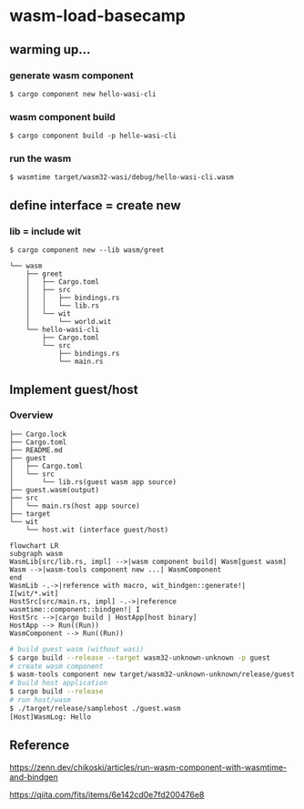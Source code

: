 # wasm-load-basecamp

## warming up...
### generate wasm component
```
$ cargo component new hello-wasi-cli
```

### wasm component build
```
$ cargo component build -p hello-wasi-cli
```

### run the wasm
```
$ wasmtime target/wasm32-wasi/debug/hello-wasi-cli.wasm  
```

## define interface = create new 
### lib = include wit

```
$ cargo component new --lib wasm/greet
```
```
└── wasm
    ├── greet
    │   ├── Cargo.toml
    │   ├── src
    │   │   ├── bindings.rs
    │   │   └── lib.rs
    │   └── wit
    │       └── world.wit
    └── hello-wasi-cli
        ├── Cargo.toml
        └── src
            ├── bindings.rs
            └── main.rs
```

## Implement guest/host

### Overview
```
├── Cargo.lock
├── Cargo.toml
├── README.md
├── guest
│   ├── Cargo.toml
│   └── src
│       └── lib.rs(guest wasm app source)
├── guest.wasm(output)
├── src
│   └── main.rs(host app source)
├── target
└── wit
    └── host.wit (interface guest/host)
```

```mermaid
flowchart LR
subgraph wasm
WasmLib[src/lib.rs, impl] -->|wasm component build| Wasm[guest wasm]
Wasm -->|wasm-tools component new ...| WasmComponent
end
WasmLib -.->|reference with macro, wit_bindgen::generate!| I[wit/*.wit]
HostSrc[src/main.rs, impl] -.->|reference wasmtime::component::bindgen!| I
HostSrc -->|cargo build | HostApp[host binary]
HostApp --> Run((Run))
WasmComponent --> Run((Run))
```



```bash
# build guest wasm (without wasi)
$ cargo build --release --target wasm32-unknown-unknown -p guest
# create wasm component
$ wasm-tools component new target/wasm32-unknown-unknown/release/guest.wasm -o guest.wasm
# build host application
$ cargo build --release
# run host/wasm
$ ./target/release/samplehost ./guest.wasm 
[Host]WasmLog: Hello
```

## Reference

https://zenn.dev/chikoski/articles/run-wasm-component-with-wasmtime-and-bindgen

https://qiita.com/fits/items/6e142cd0e7fd200476e8
